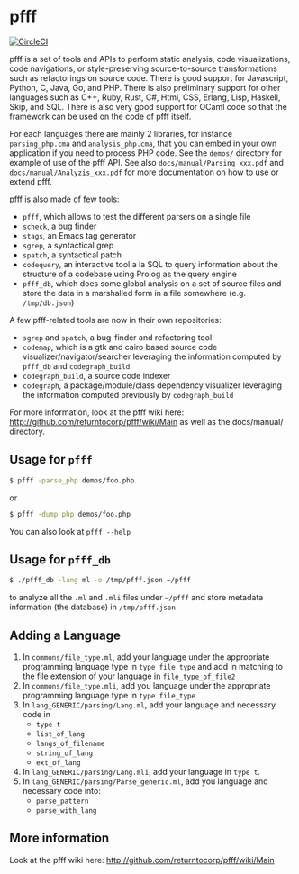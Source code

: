 # pfff

[![CircleCI](https://circleci.com/gh/returntocorp/pfff.svg?style=svg)](https://circleci.com/gh/returntocorp/pfff)

pfff is a set of tools and APIs to perform static analysis, code
visualizations, code navigations, or style-preserving source-to-source
transformations such as refactorings on source code. There is good
support for Javascript, Python, C, Java, Go, and PHP. There is also preliminary
support for other languages such as C++, Ruby, Rust, C#, Html, CSS, Erlang,
Lisp, Haskell, Skip, and SQL. There is also very good support for
OCaml code so that the framework can be used on the code of pfff
itself.

For each languages there are mainly 2 libraries, for instance
`parsing_php.cma` and `analysis_php.cma`, that you can
embed in your own application if you need to process PHP code. See the
`demos/` directory for example of use of the pfff API. See also
`docs/manual/Parsing_xxx.pdf` and `docs/manual/Analyzis_xxx.pdf` for
more documentation on how to use or extend pfff.

pfff is also made of few tools:
 - `pfff`, which allows to test the different parsers on a single file
 - `scheck`, a bug finder
 - `stags`, an Emacs tag generator
 - `sgrep`, a syntactical grep
 - `spatch`, a syntactical patch
 - `codequery`, an interactive tool a la SQL to query information
   about the structure of a codebase using Prolog as the query engine
 - `pfff_db`, which does some global analysis on a set of source files and
   store the data in a marshalled form in a file somewhere (e.g. `/tmp/db.json`)

A few pfff-related tools are now in their own repositories:
 - `sgrep` and `spatch`, a bug-finder and refactoring tool
 - `codemap`, which is a gtk and cairo based source code
   visualizer/navigator/searcher leveraging
   the information computed by `pfff_db` and `codegraph_build`
 - `codegraph_build`, a source code indexer
 - `codegraph`, a package/module/class dependency visualizer leveraging
   the information computed previously by `codegraph_build`

For more information, look at the pfff wiki here:
 http://github.com/returntocorp/pfff/wiki/Main
as well as the docs/manual/ directory.

## Usage for `pfff`
```sh
$ pfff -parse_php demos/foo.php
```
or
```sh
$ pfff -dump_php demos/foo.php
```

You can also look at `pfff --help`

## Usage for `pfff_db`
```sh
$ ./pfff_db -lang ml -o /tmp/pfff.json ~/pfff
```

to analyze all the `.ml` and `.mli` files under `~/pfff` and store metadata
information (the database) in `/tmp/pfff.json`

## Adding a Language
1. In `commons/file_type.ml`, add your language under the appropriate programming
   language type in
   `type file_type`
   and add in matching to the file extension of your language in
   `file_type_of_file2`
2. In `commons/file_type.mli`, add you language under the appropriate programming
   language type in
   `type file_type`
3. In `lang_GENERIC/parsing/Lang.ml`, add your language and necessary code in
   * `type t`
   * `list_of_lang`
   * `langs_of_filename`
   * `string_of_lang`
   * `ext_of_lang`
4. In `lang_GENERIC/parsing/Lang.mli`, add your language in `type t`.
5. In `lang_GENERIC/parsing/Parse_generic.ml`, add you language
   and necessary code into:
   * `parse_pattern`
   * `parse_with_lang`

## More information

Look at the pfff wiki here: http://github.com/returntocorp/pfff/wiki/Main
